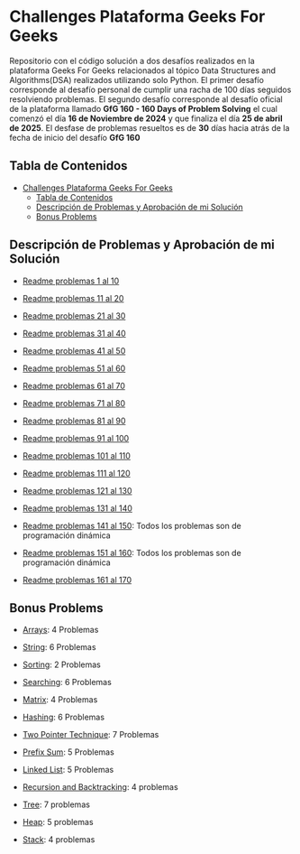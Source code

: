 # Challenges Plataforma Geeks For Geeks

Repositorio con el código solución a dos desafíos realizados en la plataforma Geeks For Geeks relacionados al tópico Data Structures and Algorithms(DSA) realizados utilizando solo Python. El primer desafío corresponde al desafío personal de cumplir una racha de 100 días seguidos resolviendo problemas. El segundo desafío corresponde al desafío oficial de la plataforma llamado **GfG 160 - 160 Days of Problem Solving** el cual comenzó el día **16 de Noviembre de 2024** y que finaliza el día **25 de abril de 2025**. El desfase de problemas resueltos es de **30** días hacia atrás de la fecha de inicio del desafío **GfG 160**

## Tabla de Contenidos

- [Challenges Plataforma Geeks For Geeks](#challenges-plataforma-geeks-for-geeks)
  - [Tabla de Contenidos](#tabla-de-contenidos)
  - [Descripción de Problemas y Aprobación de mi Solución](#descripción-de-problemas-y-aprobación-de-mi-solución)
  - [Bonus Problems](#bonus-problems)

## Descripción de Problemas y Aprobación de mi Solución

- [Readme problemas 1 al 10 ](./day1-10/problem1to10.md)

- [Readme problemas 11 al 20 ](./day11-20/problem11to20.md)

- [Readme problemas 21 al 30 ](./day21-30/problem21to30.md)

- [Readme problemas 31 al 40 ](./day41-50/problem41to50.md)

- [Readme problemas 41 al 50 ](./day41-50/problem41to50.md)

- [Readme problemas 51 al 60 ](./day51-60/problem51to60.md)

- [Readme problemas 61 al 70 ](./day61-70/problem61to70.md)

- [Readme problemas 71 al 80 ](./day71-80/problem71to80.md)

- [Readme problemas 81 al 90 ](./day81-90/problem81to90.md)

- [Readme problemas 91 al 100 ](./day91-100/problem91to100.md)

- [Readme problemas 101 al 110 ](./day101-110/problem101to110.md)

- [Readme problemas 111 al 120](./day111-120/problem111to120.md)

- [Readme problemas 121 al 130](./day121-130/problem121to130.md)

- [Readme problemas 131 al 140](./day131-140/problem131to140.md)

- [Readme problemas 141 al 150](./day141-150/problem141to150.md): Todos los problemas son de programación dinámica

- [Readme problemas 151 al 160](./day151-160/problem151to160.md): Todos los problemas son de programación dinámica

- [Readme problemas 161 al 170](./day161-170/problem161to170.md)

## Bonus Problems

- [Arrays](./BonusProblem/1Arrays): 4 Problemas

- [String](./BonusProblem/2String): 6 Problemas

- [Sorting](./BonusProblem/3Sorting): 2 Problemas

- [Searching](./BonusProblem/4Searching): 6 Problemas

- [Matrix](./BonusProblem/5Matrix): 4 Problemas

- [Hashing](./BonusProblem/6Hashing): 6 Problemas

- [Two Pointer Technique](./BonusProblem/7Two%20Pointer%20Technique): 7 Problemas

- [Prefix Sum](./BonusProblem/8Prefix%20Sum): 5 Problemas

- [Linked List](./BonusProblem/9Linked%20List): 5 Problemas

- [Recursion and Backtracking](./BonusProblem/10Recursion%20and%20backtracking/): 4 problemas

- [Tree](./BonusProblem/101Tree/): 7 problemas

- [Heap](./BonusProblem/102Heap/): 5 problemas

- [Stack](./BonusProblem/103Stack/): 4 problemas
